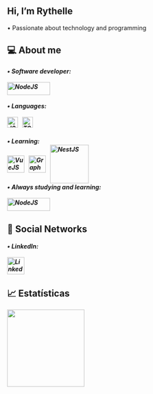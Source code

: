 ## Hi, I’m Rythelle

•	Passionate about technology and programming

## 💻 About me

<div style="display: inline_block">
  <h5>
  •	Software developer:
  &nbsp<br/><br/><img align="center" height="30" alt="NodeJS" width="100" src="https://img.shields.io/badge/Node.js-43853D?style=for-the-badge&logo=node.js&logoColor=white"><br/><br/>
  •	Languages:
  &nbsp<br/><br/><img align="center" height="25" width="25" alt="JS" src="https://cdn.jsdelivr.net/gh/devicons/devicon/icons/javascript/javascript-original.svg">
  &nbsp&nbsp<img align="center" height="25" width="25" alt="TS" src="https://cdn.jsdelivr.net/gh/devicons/devicon/icons/typescript/typescript-original.svg">
  </h5>
</div>

<div style="display: inline_block">
  <h5>
  •	Learning:
  &nbsp<br/><img align="center" height="40" width="40" alt="VueJS" src="https://cdn.jsdelivr.net/gh/devicons/devicon/icons/vuejs/vuejs-original-wordmark.svg">
  &nbsp&nbsp<img align="center" height="40" width="40" alt="GraphQL" src="https://cdn.jsdelivr.net/gh/devicons/devicon/icons/graphql/graphql-plain.svg">
  &nbsp&nbsp<img align="center" height="90" width="90" alt="NestJS" src="https://cdn.jsdelivr.net/gh/devicons/devicon/icons/nestjs/nestjs-plain-wordmark.svg"><br/>
  •	Always studying and learning:
  &nbsp<br/><br/><img align="center" height="30" alt="NodeJS" width="100" src="https://img.shields.io/badge/Node.js-43853D?style=for-the-badge&logo=node.js&logoColor=white""><br/>
  </h5>
</div>

## 🧭 Social Networks

<div style="display: inline_block">
  <h5>
  •	LinkedIn:</br></br>
  <a href="https://www.linkedin.com/in/rythellecp20/" target="_blank">
  <img align="center" height="40" width="40" alt="LinkedIn" src="https://cdn.jsdelivr.net/gh/devicons/devicon/icons/linkedin/linkedin-original.svg">
  </a>
  </h5>
</div>

## 📈 Estatísticas

<div style="display: inline_block">
  <a href="https://github.com/rythelle"><img height="180em" src="https://github-readme-stats.vercel.app/api/top-langs/?username=rythelle&layout=compact&langs_count=7&theme=blue"/>
</div>
